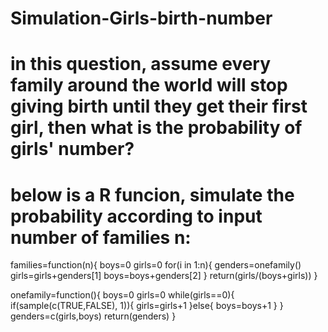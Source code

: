 # Simulation-Girls-birth-number
# in this question, assume every family around the world will stop giving birth until they get their first girl, then what is the probability of girls' number?
# below is a R funcion, simulate the probability according to input number of families n:

families=function(n){
  boys=0
  girls=0
  for(i in 1:n){
    genders=onefamily()
    girls=girls+genders[1]
    boys=boys+genders[2]
  }
  return(girls/(boys+girls))
}

onefamily=function(){
  boys=0
  girls=0
  while(girls==0){
    if(sample(c(TRUE,FALSE), 1)){
      girls=girls+1
    }else{
      boys=boys+1
    }
  }
  genders=c(girls,boys)
  return(genders)
}
